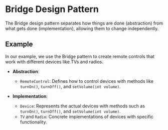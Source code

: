 
# Bridge Design Pattern 

The Bridge design pattern separates how things are done (abstraction) from what gets done (implementation), allowing them to change independently.

## Example 

In our example, we use the Bridge pattern to create remote controls that work with different devices like TVs and radios.

- **Abstraction**:
  - `RemoteControl`: Defines how to control devices with methods like `turnOn()`, `turnOff()`, and `setVolume(int volume)`.

- **Implementation**:
  - `Device`: Represents the actual devices with methods such as `turnOn()`, `turnOff()`, and `setVolume(int volume)`.
  - `TV` and `Radio`: Concrete implementations of devices with specific functionality.

